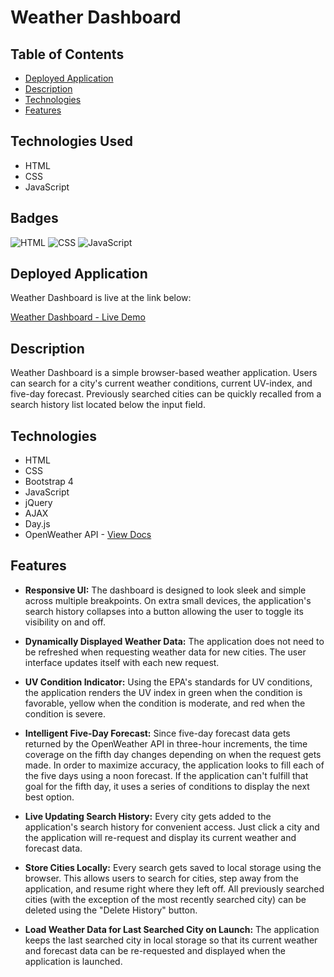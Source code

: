 # Weather Dashboard

## Table of Contents
* [Deployed Application](#deployed-application)
* [Description](#description)
* [Technologies](#technologies)
* [Features](#features)

## Technologies Used
- HTML
- CSS
- JavaScript

## Badges
![HTML](https://img.shields.io/badge/HTML-E34F26?style=flat&logo=html5&logoColor=white)
![CSS](https://img.shields.io/badge/CSS-1572B6?style=flat&logo=css3&logoColor=white)
![JavaScript](https://img.shields.io/badge/JavaScript-F7DF1E?style=flat&logo=javascript&logoColor=black)

## Deployed Application
Weather Dashboard is live at the link below:

[Weather Dashboard - Live Demo](https://jxhnkndl.github.io/weather-dashboard)


## Description

Weather Dashboard is a simple browser-based weather application. Users can search for a city's current weather conditions, current UV-index, and five-day forecast. Previously searched cities can be quickly recalled from a search history list located below the input field. 

## Technologies
* HTML
* CSS
* Bootstrap 4
* JavaScript
* jQuery
* AJAX
* Day.js
* OpenWeather API - [View Docs](https://openweathermap.org/api)
## Features

* **Responsive UI:** The dashboard is designed to look sleek and simple across multiple breakpoints. On extra small devices, the application's search history collapses into a button allowing the user to toggle its visibility on and off.

* **Dynamically Displayed Weather Data:** The application does not need to be refreshed when requesting weather data for new cities. The user interface updates itself with each new request.

* **UV Condition Indicator:** Using the EPA's standards for UV conditions, the application renders the UV index in green when the condition is favorable, yellow when the condition is moderate, and red when the condition is severe.

* **Intelligent Five-Day Forecast:** Since five-day forecast data gets returned by the OpenWeather API in three-hour increments, the time coverage on the fifth day changes depending on when the request gets made. In order to maximize accuracy, the application looks to fill each of the five days using a noon forecast. If the application can't fulfill that goal for the fifth day, it uses a series of conditions to display the next best option.

* **Live Updating Search History:** Every city gets added to the application's search history for convenient access. Just click a city and the application will re-request and display its current weather and forecast data. 

* **Store Cities Locally:** Every search gets saved to local storage using the browser. This allows users to search for cities, step away from the application, and resume right where they left off. All previously searched cities (with the exception of the most recently searched city) can be deleted using the "Delete History" button.

* **Load Weather Data for Last Searched City on Launch:** The application keeps the last searched city in local storage so that its current weather and forecast data can be re-requested and displayed when the application is launched.



